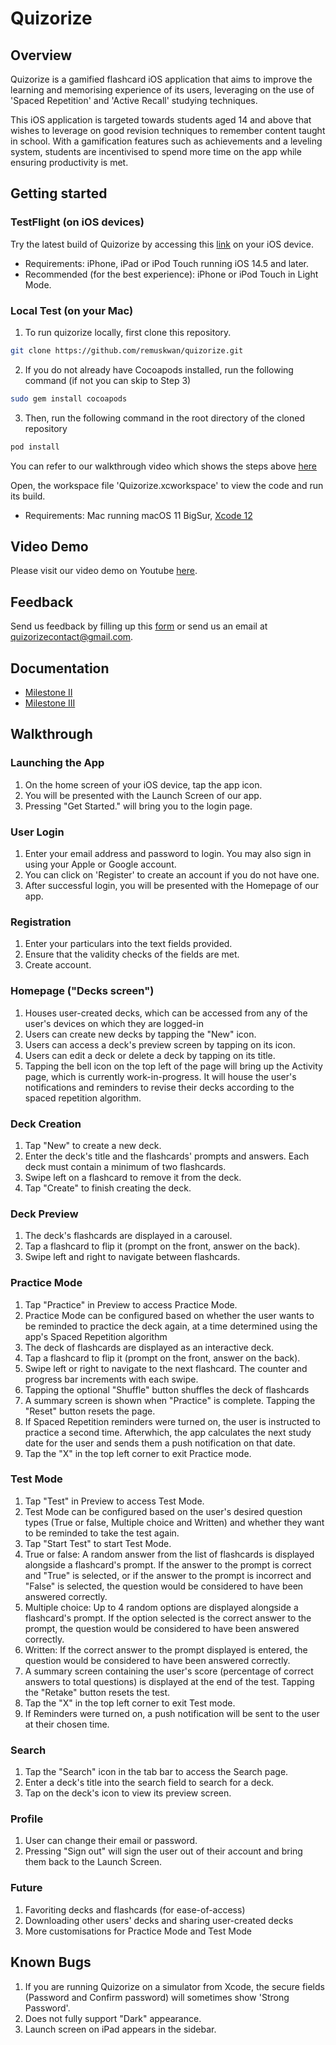 # Quizorize
## Overview
Quizorize is a gamified flashcard iOS application that aims to improve the learning and memorising experience of its users, leveraging on the use of 'Spaced Repetition' and 'Active Recall' studying techniques. 

This iOS application is targeted towards students aged 14 and above that wishes to leverage on good revision techniques to remember content taught in school. With a gamification features such as achievements and a leveling system, students are incentivised to spend more time on the app while ensuring productivity is met.

## Getting started

### TestFlight (on iOS devices)

Try the latest build of Quizorize by accessing this [link](https://testflight.apple.com/join/spPWRuor) on your iOS device.

- Requirements: iPhone, iPad or iPod Touch running iOS 14.5 and later.
- Recommended (for the best experience): iPhone or iPod Touch in Light Mode.

### Local Test (on your Mac)

1. To run quizorize locally, first clone this repository.

```bash
git clone https://github.com/remuskwan/quizorize.git
``` 

2. If you do not already have Cocoapods installed, run the following command (if not you can skip to Step 3)

```bash
sudo gem install cocoapods
```

3. Then, run the following command in the root directory of the cloned repository

```bash
pod install
```

You can refer to our walkthrough video which shows the steps above [here](https://youtu.be/-w0z_bnfsF8) 

Open, the workspace file 'Quizorize.xcworkspace' to view the code and run its build.

- Requirements: Mac running macOS 11 BigSur, [Xcode 12](https://developer.apple.com/xcode/)

## Video Demo
Please visit our video demo on Youtube [here](https://youtu.be/sXS6djPETjo).

## Feedback
Send us feedback by filling up this [form](https://docs.google.com/forms/d/e/1FAIpQLScE6TVuMshB5MyogD6qiQD17Y-CY2A9yma9gqXCGB55hzkW3Q/viewform?usp=sf_link) or send us an email at quizorizecontact@gmail.com.

## Documentation

- [Milestone II](https://drive.google.com/file/d/15BATuqWFOS_q953uF5l2FVC_HN50TZbW/view?usp=sharing)
- [Milestone III](https://drive.google.com/file/d/1kCAel8p73suCHbitY-f7qAOhN-XV4efW/view?usp=sharing)

## Walkthrough
### Launching the App

1. On the home screen of your iOS device, tap the app icon.
2. You will be presented with the Launch Screen of our app.
3. Pressing "Get Started." will bring you to the login page.

### User Login
1. Enter your email address and password to login. You may also sign in using your Apple or Google account.
2. You can click on 'Register' to create an account if you do not have one.
3. After successful login, you will be presented with the Homepage of our app.

### Registration
1. Enter your particulars into the text fields provided.
2. Ensure that the validity checks of the fields are met.
3. Create account.

### Homepage ("Decks screen")
1. Houses user-created decks, which can be accessed from any of the user's devices on which they are logged-in
2. Users can create new decks by tapping the "New" icon.
3. Users can access a deck's preview screen by tapping on its icon.
4. Users can edit a deck or delete a deck by tapping on its title.
5. Tapping the bell icon on the top left of the page will bring up the Activity page, which is currently work-in-progress. It will house the user's notifications and reminders to revise their decks according to the spaced repetition algorithm.

### Deck Creation
1. Tap "New" to create a new deck.
2. Enter the deck's title and the flashcards' prompts and answers. Each deck must contain a minimum of two flashcards. 
3. Swipe left on a flashcard to remove it from the deck.
4. Tap "Create" to finish creating the deck.

### Deck Preview
1. The deck's flashcards are displayed in a carousel. 
2. Tap a flashcard to flip it (prompt on the front, answer on the back).
3. Swipe left and right to navigate between flashcards.

### Practice Mode
1. Tap "Practice" in Preview to access Practice Mode.
2. Practice Mode can be configured based on whether the user wants to be reminded to practice the deck again, at a time determined using the app's Spaced Repetition algorithm
3. The deck of flashcards are displayed as an interactive deck.
4. Tap a flashcard to flip it (prompt on the front, answer on the back).
5. Swipe left or right to navigate to the next flashcard. The counter and progress bar increments with each swipe.
6. Tapping the optional "Shuffle" button shuffles the deck of flashcards
7. A summary screen is shown when "Practice" is complete. Tapping the "Reset" button resets the page.
8. If Spaced Repetition reminders were turned on, the user is instructed to practice a second time. Afterwhich, the app calculates the next study date for the user and sends them a push notification on that date.
9. Tap the "X" in the top left corner to exit Practice mode.

### Test Mode
1. Tap "Test" in Preview to access Test Mode.
2. Test Mode can be configured based on the user's desired question types (True or false, Multiple choice and Written) and whether they want to be reminded to take the test again.
3. Tap "Start Test" to start Test Mode.
4. True or false: A random answer from the list of flashcards is displayed alongside a flashcard's prompt. If the answer to the prompt is correct and "True" is selected, or if the answer to the prompt is incorrect and "False" is selected, the question would be considered to have been answered correctly.
5. Multiple choice: Up to 4 random options are displayed alongside a flashcard's prompt. If the option selected is the correct answer to the prompt, the question would be considered to have been answered correctly.
6. Written: If the correct answer to the prompt displayed is entered, the question would be considered to have been answered correctly.
7. A summary screen containing the user's score (percentage of correct answers to total questions) is displayed at the end of the test. Tapping the "Retake" button resets the test.
8. Tap the "X" in the top left corner to exit Test mode.
9. If Reminders were turned on, a push notification will be sent to the user at their chosen time.

### Search
1. Tap the "Search" icon in the tab bar to access the Search page.
2. Enter a deck's title into the search field to search for a deck.
3. Tap on the deck's icon to view its preview screen.

### Profile
1. User can change their email or password.
2. Pressing "Sign out" will sign the user out of their account and bring them back to the Launch Screen.

### Future
1. Favoriting decks and flashcards (for ease-of-access)
2. Downloading other users' decks and sharing user-created decks
3. More customisations for Practice Mode and Test Mode

## Known Bugs
1. If you are running Quizorize on a simulator from Xcode, the secure fields (Password and Confirm password) will sometimes show 'Strong Password'.
2. Does not fully support "Dark" appearance.
3. Launch screen on iPad appears in the sidebar.
